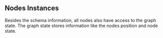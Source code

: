 ## Nodes Instances

Besides the schema information, all nodes also have access to the graph state. The graph state stores information like the nodes position and node state.
